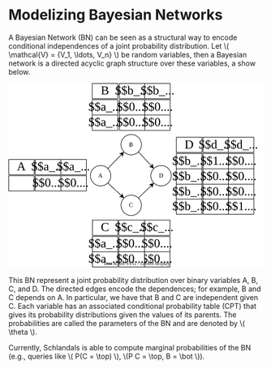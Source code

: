 # Modelizing Bayesian Networks

A Bayesian Network (BN) can be seen as a structural way to encode conditional independences of a joint probability distribution.
Let \\( \mathcal{V} = \{V_1, \ldots, V_n\} \\) be random variables, then a Bayesian network is a directed acyclic graph structure over these variables, a show below.

![](bn.svg)

This BN represent a joint probability distribution over binary variables A, B, C, and D.
The directed edges encode the dependences; for example, B and C depends on A. In particular, we have that B and C are independent given C.
Each variable has an associated conditional probability table (CPT) that gives its probability distributions given the values of its parents.
The probabilities are called the parameters of the BN and are denoted by \\( \theta \\).

Currently, Schlandals is able to compute marginal probabilities of the BN (e.g., queries like \\( P(C = \top) \\), \\(P C = \top, B = \bot \\)).
